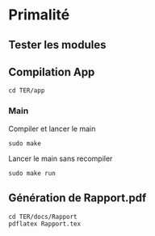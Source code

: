 # Primalité

## Tester les modules

## Compilation App
```cd TER/app```

### Main
Compiler et lancer le main
```
sudo make
```
Lancer le main sans recompiler
```
sudo make run
```
## Génération de Rapport.pdf
```
cd TER/docs/Rapport
pdflatex Rapport.tex
```
